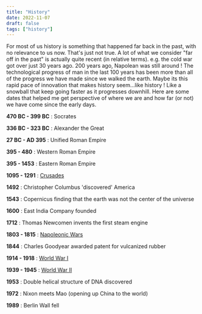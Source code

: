 ```yaml
---
title: "History"
date: 2022-11-07
draft: false
tags: ["history"]
---
```


For most of us history is something that happened far back in the past, with no relevance to us now. That's just not true. A lot of what we consider "far off in the past" is actually quite recent (in relative terms). e.g. the cold war got over just 30 years ago. 200 years ago, Napolean was still around ! The technological progress of man in the last 100 years has been more than all of the progress we have made since we walked the earth. Maybe its this rapid pace of innovation that makes history seem...like history ! Like a snowball that keep going faster as it progresses downhill. Here are some dates that helped me get perspective of where we are and how far (or not) we have come since the early days.

**470 BC - 399 BC** : Socrates

**336 BC - 323 BC** : Alexander the Great

**27 BC - AD 395** : Unified Roman Empire

**395 - 480** : Western Roman Empire 

**395 - 1453** : Eastern Roman Empire

**1095 - 1291** : [Crusades](https://en.wikipedia.org/wiki/Crusades)

**1492** : Christopher Columbus 'discovered' America

**1543** : Copernicus finding that the earth was not the center of the universe

**1600** : East India Company founded

**1712** : Thomas Newcomen invents the first steam engine

**1803 -  1815** : [Napoleonic Wars](https://en.wikipedia.org/wiki/Napoleonic_Wars)

**1844** : Charles Goodyear awarded patent for vulcanized rubber

**1914 - 1918** : [World War I](https://en.wikipedia.org/wiki/World_War_I)

**1939 - 1945** : [World War II](https://en.wikipedia.org/wiki/World_War_II)

**1953** : Double helical structure of DNA discovered

**1972** : Nixon meets Mao (opening up China to the world)

**1989** : Berlin Wall fell


